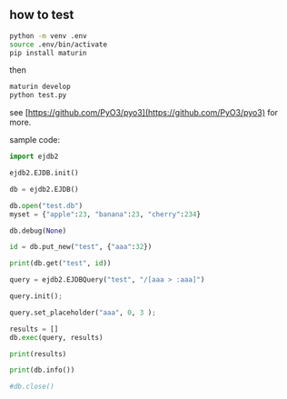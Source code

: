## how to test



```bash
python -m venv .env
source .env/bin/activate
pip install maturin

```

then
```bash
maturin develop
python test.py

```

see [https://github.com/PyO3/pyo3](https://github.com/PyO3/pyo3) for more.

sample code:

```python
import ejdb2

ejdb2.EJDB.init()

db = ejdb2.EJDB()

db.open("test.db")
myset = {"apple":23, "banana":23, "cherry":234}

db.debug(None)

id = db.put_new("test", {"aaa":32})

print(db.get("test", id))

query = ejdb2.EJDBQuery("test", "/[aaa > :aaa]")

query.init();

query.set_placeholder("aaa", 0, 3 );

results = []
db.exec(query, results)

print(results)

print(db.info())

#db.close()

```
